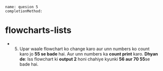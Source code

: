 ```ngMeta
name: quesion 5
completionMethod:
```
# flowcharts-lists

 
- 5) Upar waale flowchart ko change karo aur unn numbers ko count karo jo **55 se bade** hai. Aur unn numbers ka **count print** karo. 
**Dhyan de**: Iss flowchart ki **output 2** honi chahiye kyunki **56 aur 70 55**se bade hai.
 
